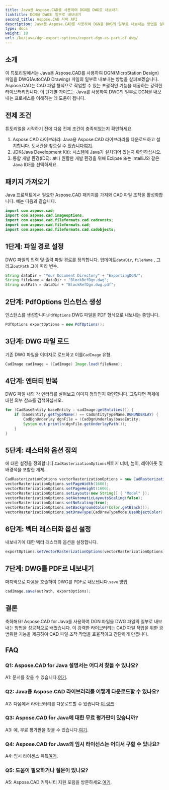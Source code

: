 ```yaml
---
title: Java용 Aspose.CAD를 사용하여 DGN을 DWG로 내보내기
linktitle: DGN을 DWG의 일부로 내보내기
second_title: Aspose.CAD 자바 API
description: Java용 Aspose.CAD를 사용하여 DGN을 DWG의 일부로 내보내는 방법을 살펴보세요. 효율적인 CAD 파일 조작을 위한 단계별 가이드를 따르십시오.
type: docs
weight: 10
url: /ko/java/dgn-export-options/export-dgn-as-part-of-dwg/
---
```

## 소개

이 튜토리얼에서는 Java용 Aspose.CAD를 사용하여 DGN(MicroStation Design) 파일을 DWG(AutoCAD Drawing) 파일의 일부로 내보내는 방법을 살펴보겠습니다. Aspose.CAD는 CAD 파일 형식으로 작업할 수 있는 포괄적인 기능을 제공하는 강력한 라이브러리입니다. 이 단계별 가이드는 Java를 사용하여 DWG의 일부로 DGN을 내보내는 프로세스를 이해하는 데 도움이 됩니다.

## 전제 조건

튜토리얼을 시작하기 전에 다음 전제 조건이 충족되었는지 확인하세요.
1. Aspose.CAD 라이브러리: Java용 Aspose.CAD 라이브러리를 다운로드하고 설치합니다. 도서관을 찾으실 수 있습니다[여기](https://releases.aspose.com/cad/java/).
2. JDK(Java Development Kit): 시스템에 Java가 설치되어 있는지 확인하십시오.
3. 통합 개발 환경(IDE): 보다 원활한 개발 환경을 위해 Eclipse 또는 IntelliJ와 같은 Java IDE를 선택하세요.

## 패키지 가져오기

Java 프로젝트에서 필요한 Aspose.CAD 패키지를 가져와 CAD 파일 조작을 활성화합니다. 예는 다음과 같습니다.

```java
import com.aspose.cad;
import com.aspose.cad.imageoptions;
import com.aspose.cad.fileformats.cad.cadconsts;
import com.aspose.cad.fileformats.cad;
import com.aspose.cad.fileformats.cad.cadobjects;
```

## 1단계: 파일 경로 설정

 DWG 파일의 입력 및 출력 파일 경로를 정의합니다. 업데이트`dataDir`, `fileName` , 그리고`outPath` 그에 따라 변수.

```java
String dataDir = "Your Document Directory" + "ExportingDGN/";
String fileName = dataDir + "BlockRefDgn.dwg";
String outPath = dataDir + "BlockRefDgn.dwg.pdf";
```

## 2단계: PdfOptions 인스턴스 생성

 인스턴스를 생성합니다.`PdfOptions` DWG 파일을 PDF 형식으로 내보내는 중입니다.

```java
PdfOptions exportOptions = new PdfOptions();
```

## 3단계: DWG 파일 로드

 기존 DWG 파일을 이미지로 로드하고 이를`CadImage` 유형.

```java
CadImage cadImage = (CadImage) Image.load(fileName);
```

## 4단계: 엔터티 반복

DWG 파일 내의 각 엔터티를 살펴보고 이미지 정의인지 확인합니다. 그렇다면 객체에 대한 외부 참조를 검색하십시오.

```java
for (CadBaseEntity baseEntity : cadImage.getEntities()) {
    if (baseEntity.getTypeName() == CadEntityTypeName.DGNUNDERLAY) {
        CadDgnUnderlay dgnFile = (CadDgnUnderlay)baseEntity;
        System.out.println(dgnFile.getUnderlayPath());
    }
}
```

## 5단계: 래스터화 옵션 정의

 에 대한 설정을 정의합니다.`CadRasterizationOptions`페이지 너비, 높이, 레이아웃 및 배경색을 포함한 개체.

```java
CadRasterizationOptions vectorRasterizationOptions = new CadRasterizationOptions();
vectorRasterizationOptions.setPageWidth(1600);
vectorRasterizationOptions.setPageHeight(1600);
vectorRasterizationOptions.setLayouts(new String[] { "Model" });
vectorRasterizationOptions.setAutomaticLayoutsScaling(false);
vectorRasterizationOptions.setNoScaling(true);
vectorRasterizationOptions.setBackgroundColor(Color.getBlack());
vectorRasterizationOptions.setDrawType(CadDrawTypeMode.UseObjectColor);
```

## 6단계: 벡터 래스터화 옵션 설정

내보내기에 대한 벡터 래스터화 옵션을 설정합니다.

```java
exportOptions.setVectorRasterizationOptions(vectorRasterizationOptions);
```

## 7단계: DWG를 PDF로 내보내기

 마지막으로 다음을 호출하여 DWG를 PDF로 내보냅니다.`save` 방법.

```java
cadImage.save(outPath, exportOptions);
```

## 결론

축하해요! Aspose.CAD for Java를 사용하여 DGN 파일을 DWG 파일의 일부로 내보내는 방법을 성공적으로 배웠습니다. 이 강력한 라이브러리는 CAD 파일 작업을 위한 광범위한 기능을 제공하여 CAD 파일 조작 작업을 효율적이고 간단하게 만듭니다.

## FAQ

### Q1: Aspose.CAD for Java 설명서는 어디서 찾을 수 있나요?

 A1: 문서를 찾을 수 있습니다.[여기](https://reference.aspose.com/cad/java/).

### Q2: Java용 Aspose.CAD 라이브러리를 어떻게 다운로드할 수 있나요?

 A2: 다음에서 라이브러리를 다운로드할 수 있습니다.[이 링크](https://releases.aspose.com/cad/java/).

### Q3: Aspose.CAD for Java에 대한 무료 평가판이 있습니까?

 A3: 예, 무료 평가판을 찾을 수 있습니다.[여기](https://releases.aspose.com/).

### Q4: Aspose.CAD for Java의 임시 라이선스는 어디서 구할 수 있나요?

 A4: 임시 라이센스 취득[여기](https://purchase.aspose.com/temporary-license/).

### Q5: 도움이 필요하거나 질문이 있나요?

 A5: Aspose.CAD 커뮤니티 지원 포럼을 방문하세요.[여기](https://forum.aspose.com/c/cad/19).